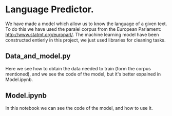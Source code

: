 # Language Predictor.

We have made a model which allow us to know the language of a given text. To do this we have used
the paralel corpus from the European Parlament:  http://www.statmt.org/europarl/. The machine learning model 
have been constructed entierly in this project, we just used libraries for cleaning tasks.

## Data_and_model.py 

Here we see how to obtain the data needed to train (form the corpus mentioned), and we see
the code of the model, but it's better expained in Model.ipynb.

## Model.ipynb

In this notebook we can see the code of the model, and how to use it.